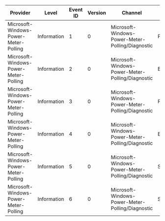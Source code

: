 Provider                               |  Level        |  Event ID  |  Version  |  Channel                                           |  Task                   |  Opcode  |  Keyword  |  Message
---------------------------------------|---------------|------------|-----------|----------------------------------------------------|-------------------------|----------|-----------|---------
Microsoft-Windows-Power-Meter-Polling  |  Information  |  1         |  0        |  Microsoft-Windows-Power-Meter-Polling/Diagnostic  |  PowerMeterRundown      |          |           |
Microsoft-Windows-Power-Meter-Polling  |  Information  |  2         |  0        |  Microsoft-Windows-Power-Meter-Polling/Diagnostic  |  EnergyMeterRundown     |          |           |
Microsoft-Windows-Power-Meter-Polling  |  Information  |  3         |  0        |  Microsoft-Windows-Power-Meter-Polling/Diagnostic  |  PowerMeterData         |          |           |
Microsoft-Windows-Power-Meter-Polling  |  Information  |  4         |  0        |  Microsoft-Windows-Power-Meter-Polling/Diagnostic  |  EnergyMeterData        |          |           |
Microsoft-Windows-Power-Meter-Polling  |  Information  |  5         |  0        |  Microsoft-Windows-Power-Meter-Polling/Diagnostic  |  SamplingPeriodRundown  |          |           |
Microsoft-Windows-Power-Meter-Polling  |  Information  |  6         |  0        |  Microsoft-Windows-Power-Meter-Polling/Diagnostic  |  SamplingPeriodChange   |          |           |